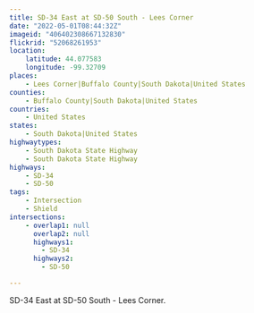 ```yaml
---
title: SD-34 East at SD-50 South - Lees Corner
date: "2022-05-01T08:44:32Z"
imageid: "406402308667132830"
flickrid: "52068261953"
location:
    latitude: 44.077583
    longitude: -99.32709
places:
    - Lees Corner|Buffalo County|South Dakota|United States
counties:
    - Buffalo County|South Dakota|United States
countries:
    - United States
states:
    - South Dakota|United States
highwaytypes:
    - South Dakota State Highway
    - South Dakota State Highway
highways:
    - SD-34
    - SD-50
tags:
    - Intersection
    - Shield
intersections:
    - overlap1: null
      overlap2: null
      highways1:
        - SD-34
      highways2:
        - SD-50

---
```

SD-34 East at SD-50 South - Lees Corner.